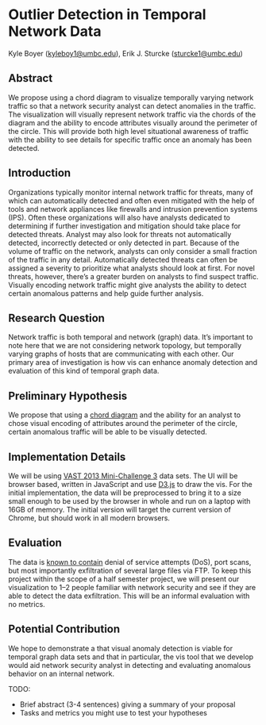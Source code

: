 # Outlier Detection in Temporal Network Data

Kyle Boyer (kyleboy1@umbc.edu), Erik J. Sturcke (sturcke1@umbc.edu)

## Abstract

We propose using a chord diagram to visualize temporally varying network
traffic so that a network security analyst can detect anomalies in the traffic.
The visualization will visually represent network traffic via the chords of the
diagram and the ability to encode attributes visually around the perimeter of
the circle. This will provide both high level situational awareness of traffic
with the ability to see details for specific traffic once an anomaly has been
detected.

## Introduction

Organizations typically monitor internal network traffic for threats, many of
which can automatically detected and often even mitigated with the help of
tools and network appliances like firewalls and intrusion prevention systems
(IPS). Often these organizations will also have analysts dedicated to
determining if further investigation and mitigation should take place for
detected threats. Analyst may also look for threats not automatically detected,
incorrectly detected or only detected in part. Because of the volume of traffic
on the network, analysts can only consider a small fraction of the traffic in
any detail. Automatically detected threats can often be assigned a severity to
prioritize what analysts should look at first. For novel threats, however,
there’s a greater burden on analysts to find suspect traffic. Visually encoding
network traffic might give analysts the ability to detect certain anomalous
patterns and help guide further analysis. 

## Research Question

Network traffic is both temporal and network (graph) data. It’s important to
note here that we are not considering network topology, but temporally varying
graphs of hosts that are communicating with each other. Our primary area of
investigation is how vis can enhance anomaly detection and evaluation of this
kind of temporal graph data.

## Preliminary Hypothesis

We propose that using a [chord diagram](https://en.wikipedia.org/wiki/Chord_diagram)
and the ability for an analyst to chose visual encoding of attributes around
the perimeter of the circle, certain anomalous traffic will be able to be
visually detected.

## Implementation Details

We will be using [VAST 2013 Mini-Challenge 3](http://vacommunity.org/VAST+Challenge+2013%3A+Mini-Challenge+3)
data sets. The UI will be browser based, written in JavaScript and use
[D3.js](https://d3js.org/) to draw the vis. For the initial implementation, the
data will be preprocessed to bring it to a size small enough to be used by the
browser in whole and run on a laptop with 16GB of memory. The initial version
will target the current version of Chrome, but should work in all modern
browsers.

## Evaluation

The data is [known to
contain](https://www.researchgate.net/publication/257942320_VAST_Challenge_2013_Situation_Awareness_and_Prospective_Analysis)
denial of service attempts (DoS), port scans, but most importantly exfiltration
of several large files via FTP. To keep this project within the scope of a half
semester project, we will present our visualization to 1–2 people familiar with
network security and see if they are able to detect the data exfiltration. This
will be an informal evaluation with no metrics.

## Potential Contribution

We hope to demonstrate a that visual anomaly detection is viable for temporal
graph data sets and that in particular, the vis tool that we develop would aid
network security analyst in detecting and evaluating anomalous behavior on an
internal network. 

TODO:

  - Brief abstract (3-4 sentences) giving a summary of your proposal
  - Tasks and metrics you might use to test your hypotheses

